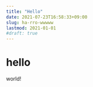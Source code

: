 ```yaml
---
title: "Hello"
date: 2021-07-23T16:58:33+09:00
slug: ha-rro-wwwww
lastmod: 2021-01-01
#draft: true
---
```

# hello

world!
